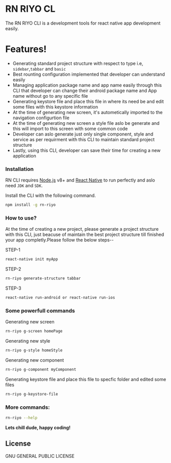 # RN RIYO CL

The RN RIYO CLI is a development tools for react native app development easily.
# Features!

  - Generating standard project structure with respect to type i.e, `sidebar`,`tabbar` and `basic`
  - Best rounting configuration implemented that developer can understand easily
  - Managing application package name and app name easily through this CLI that developer can change their android package name and App name without go to any specific file
  - Generating keystore file and place this file in where its need be and edit some files with this keystore information
  - At the time of generating new screen, it's autometically imported to the navigation configurtion file
  - At the time of generating new screen a style file aslo be generate and this will import to this screen with some common code
  - Developer can aslo generate just only single component, style and service as per requirment with this CLI to maintain standard project structure
  - Lastly, using this CLI, developer can save their time for creating a new application



### Installation

RN CLI requires [Node.js](https://nodejs.org/) v8+ and [React Native](https://facebook.github.io/react-native/docs/getting-started) to run perfectly and aslo need `JDK` and `SDK`.


Install the CLI with the following command.

```sh
npm install -g rn-riyo
```


### How to use?

At the time of creating a new project, please generate a project structure with this CLI, just beacuse of maintain the best project structure till finished your app completly.Please follow the below steps--

STEP-1
```sh
react-native init myApp
```
STEP-2
```sh
rn-riyo generate-structure tabbar
```
STEP-3
```sh
react-native run-android or react-native run-ios
```

### Some powerfull commands

Generating new screen
```sh
rn-riyo g-screen homePage
```
Generating new style
```sh
rn-riyo g-style homeStyle
```
Generating new component
```sh
rn-riyo g-component myComponent
```
Generating keystore file and place this file to specfic folder and edited some files
```sh
rn-riyo g-keystore-file
```
### More commands:
```sh
rn-riyo --help
```



**Lets chill dude, happy coding!**

License
----

GNU GENERAL PUBLIC LICENSE


